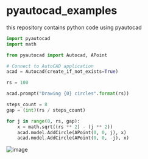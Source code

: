 # pyautocad_examples
this repository contains python code using pyautocad

```python
import pyautocad
import math

from pyautocad import Autocad, APoint

# Connect to AutoCAD application
acad = Autocad(create_if_not_exists=True)

rs = 100

acad.prompt("Drawing {0} circles".format(rs))

steps_count = 8
gap = (int)(rs / steps_count)

for j in range(0, rs, gap):
    x = math.sqrt((rs ** 2) - (j ** 2))
    acad.model.AddCircle(APoint(0, 0, j), x)
    acad.model.AddCircle(APoint(0, 0, -j), x)

```
![image](https://github.com/user-attachments/assets/1b604490-58e5-4fa5-99c9-9bd3dbcfb47b)
